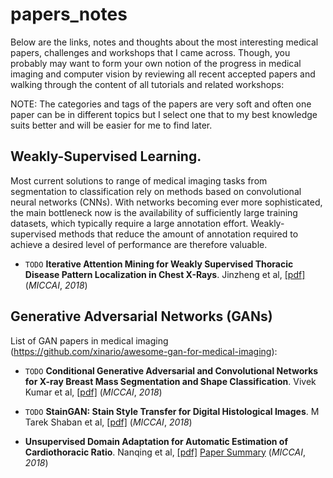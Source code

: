 # papers_notes


Below are the links, notes and thoughts about the most interesting medical papers, challenges and workshops that I came across. Though, you probably may want to form your own notion of the progress in medical imaging and computer vision by reviewing all recent accepted papers and walking through the content of all tutorials and related workshops:

NOTE: The categories and tags of the papers are very soft and often one paper can be in different topics but I select one that to my best knowledge suits better and will be easier for me to find later.



## Weakly-Supervised Learning.

Most current solutions to range of medical imaging tasks from segmentation to classification rely on methods based on convolutional neural networks (CNNs). With networks becoming ever more sophisticated, the main bottleneck now is the  availability of sufficiently large training datasets, which typically require a large annotation effort. Weakly-supervised methods that reduce the amount of annotation required to achieve a desired level of performance are therefore valuable.


* `TODO` __Iterative Attention Mining for Weakly Supervised Thoracic Disease Pattern Localization in Chest X-Rays__. Jinzheng et al, [[pdf]](http://www.cs.jhu.edu/%7Elelu/publication/MICCAI2018_ChestXRay_IAM.pdf)
(_MICCAI_, _2018_)


## Generative Adversarial Networks (GANs)

List of GAN papers in medical imaging  (https://github.com/xinario/awesome-gan-for-medical-imaging):

* `TODO` __Conditional Generative Adversarial and Convolutional Networks for X-ray Breast Mass Segmentation and Shape Classification__. Vivek Kumar et al, [[pdf]](https://arxiv.org/pdf/1805.10207.pdf)
(_MICCAI_, _2018_)

* `TODO` __StainGAN: Stain Style Transfer for Digital Histological Images__. M Tarek Shaban et al, [[pdf]](https://arxiv.org/pdf/1804.01601.pdf)
(_MICCAI_, _2018_)

* __Unsupervised Domain Adaptation for Automatic Estimation of Cardiothoracic Ratio__. Nanqing et al, [[pdf]](https://arxiv.org/pdf/1807.03434.pdf) [Paper Summary](summaries/Overfeat.md)
(_MICCAI_, _2018_)






